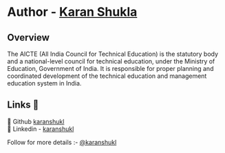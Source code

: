 # Author - [Karan Shukla](https://www.github.com/karanshukl)
## Overview
The AICTE (All India Council for Technical Education) is the statutory body and a national-level council for technical education, under the Ministry of Education, Government of India. It is responsible for proper planning and coordinated development of the technical education and management education system in India.

## Links 🔗
🔗 Github [karanshukl](https://www.github.com/karanshukl)  
🔗 Linkedin - [karanshukl](https://www.linkedin.com/in/karanshukl/)

Follow for more details :- [@karanshukl](https://www.linkedin.com/in/gkaranshukl/)